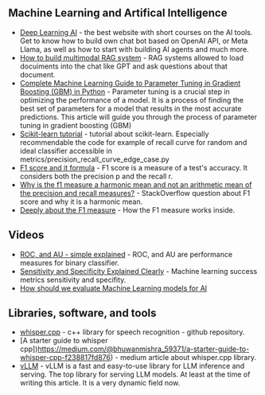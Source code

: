 ## Machine Learning and Artifical Intelligence

- [Deep Learning AI](https://learn.deeplearning.ai/) - the best website with short courses on the AI tools. Get to know how to build own chat bot based on OpenAI API, or Meta Llama, as well as how to start with building AI agents and much more.
- [How to build multimodal RAG system](https://www.youtube.com/watch?v=Rg35oYuus-w) - RAG systems allowed to load docuiments into the chat like GPT and ask questions about that document.
- [Complete Machine Learning Guide to Parameter Tuning in Gradient Boosting (GBM) in Python](https://www.analyticsvidhya.com/blog/2016/02/complete-guide-parameter-tuning-gradient-boosting-gbm-python/) - Parameter tuning is a crucial step in optimizing the performance of a model. It is a process of finding the best set of parameters for a model that results in the most accurate predictions. This article will guide you through the process of parameter tuning in gradient boosting (GBM) 
- [Scikit-learn tutorial](https://github.com/ksopyla/scikit-learn-tutorial) - tutorial about scikit-learn. Especially recommendable the code for example of recall curve for random and ideal classifier accessible in metrics/precision_recall_curve_edge_case.py 
- [F1 score and it formula](https://en.wikipedia.org/wiki/F-score) - F1 score is a measure of a test's accuracy. It considers both the precision p and the recall r.
- [Why is the f1 measure a harmonic mean and not an arithmetic mean of the precision and recall measures?](https://stackoverflow.com/questions/26355942/why-is-the-f-measure-a-harmonic-mean-and-not-an-arithmetic-mean-of-the-precision) - StackOverflow question about F1 score and why it is a harmonic mean.
- [Deeply about the F1 measure](https://mikulskibartosz.name/f1-score-explained) - How the F1 measure works inside. 

## Videos

- [ROC, and AU - simple explained](https://www.youtube.com/watch?v=4jRBRDbJemM) - ROC, and AU are performance measures for binary classifier.
- [Sensitivity and Specificity Explained Clearly](https://www.youtube.com/watch?v=Z5TtopYX1Gc) - Machine learning success metrics sensitivity and specifity.
- [How should we evaluate Machine Learning models for AI](https://www.youtube.com/watch?v=7CcSm0PAr-Y)

## Libraries, software, and tools

- [whisper.cpp](https://github.com/ggerganov/whisper.cpp) - c++ library for speech recognition - github repository.
- [A starter guide to whisper cpp])https://medium.com/@bhuwanmishra_59371/a-starter-guide-to-whisper-cpp-f238817fd876) - medium article about whisper.cpp library.
- [vLLM](https://github.com/vllm-project/vllm?tab=readme-ov-file) - vLLM is a fast and easy-to-use library for LLM inference and serving. The top library for serving LLM models. At least at the time of writing this article. It is a very dynamic field now.